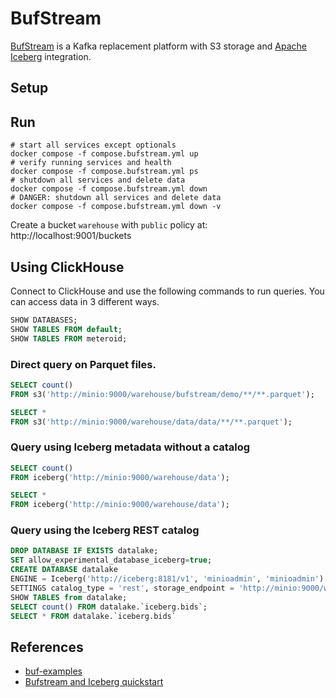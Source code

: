# BufStream

[BufStream](https://buf.build/docs/bufstream/) is a Kafka replacement platform with S3 storage and [Apache Iceberg](https://buf.build/docs/bufstream/iceberg/) integration.

## Setup

## Run

```shell
# start all services except optionals 
docker compose -f compose.bufstream.yml up
# verify running services and health
docker compose -f compose.bufstream.yml ps
# shutdown all services and delete data
docker compose -f compose.bufstream.yml down
# DANGER: shutdown all services and delete data
docker compose -f compose.bufstream.yml down -v
```

Create a bucket `warehouse` with `public` policy at: http://localhost:9001/buckets

## Using ClickHouse

Connect to ClickHouse and use the following commands to run queries. You can access data in 3 different ways.

```sql
SHOW DATABASES;
SHOW TABLES FROM default;
SHOW TABLES FROM meteroid;
```


### Direct query on Parquet files.

```sql
SELECT count() 
FROM s3('http://minio:9000/warehouse/bufstream/demo/**/**.parquet');

SELECT * 
FROM s3('http://minio:9000/warehouse/data/data/**/**.parquet');
```

### Query using Iceberg metadata without a catalog

```sql
SELECT count()
FROM iceberg('http://minio:9000/warehouse/data');

SELECT *
FROM iceberg('http://minio:9000/warehouse/data');
```

### Query using the Iceberg REST catalog

```sql
DROP DATABASE IF EXISTS datalake;
SET allow_experimental_database_iceberg=true;
CREATE DATABASE datalake
ENGINE = Iceberg('http://iceberg:8181/v1', 'minioadmin', 'minioadmin')
SETTINGS catalog_type = 'rest', storage_endpoint = 'http://minio:9000/warehouse', warehouse = 'iceberg' ;
SHOW TABLES from datalake;
SELECT count() FROM datalake.`iceberg.bids`;
SELECT * FROM datalake.`iceberg.bids`
```


## References

- [buf-examples](https://github.com/bufbuild/buf-examples)
- [Bufstream and Iceberg quickstart](https://github.com/bufbuild/buf-examples/tree/main/bufstream/iceberg-quickstart)